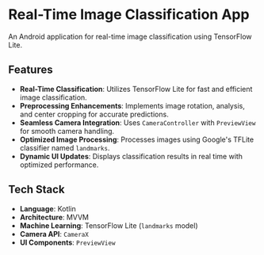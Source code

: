 # Real-Time Image Classification App

An Android application for real-time image classification using TensorFlow Lite.

## Features

- **Real-Time Classification**: Utilizes TensorFlow Lite for fast and efficient image classification.  
- **Preprocessing Enhancements**: Implements image rotation, analysis, and center cropping for accurate predictions.  
- **Seamless Camera Integration**: Uses `CameraController` with `PreviewView` for smooth camera handling.  
- **Optimized Image Processing**: Processes images using Google's TFLite classifier named `landmarks`.  
- **Dynamic UI Updates**: Displays classification results in real time with optimized performance.  

## Tech Stack

- **Language**: Kotlin  
- **Architecture**: MVVM  
- **Machine Learning**: TensorFlow Lite (`landmarks` model)  
- **Camera API**: `CameraX`  
- **UI Components**: `PreviewView`  
